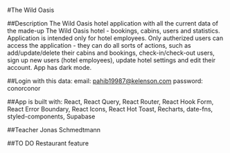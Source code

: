 #The Wild Oasis

##Description
The Wild Oasis hotel application with all the current data of the made-up The Wild Oasis hotel - bookings, cabins, users and statistics. Application is intended only for hotel employees. Only autherized users can access the application - they can do all sorts of actions, such as add/update/delete their cabins and bookings, check-in/check-out users, sign up new users (hotel employees), update hotel settings and edit their account. App has dark mode.

##Login with this data:
email: pahib19987@kelenson.com
password: conorconor

##App is built with:
React, React Query, React Router, React Hook Form, React Error Boundary, React Icons, React Hot Toast, Recharts, date-fns, styled-components, Supabase

##Teacher Jonas Schmedtmann

##TO DO
Restaurant feature

